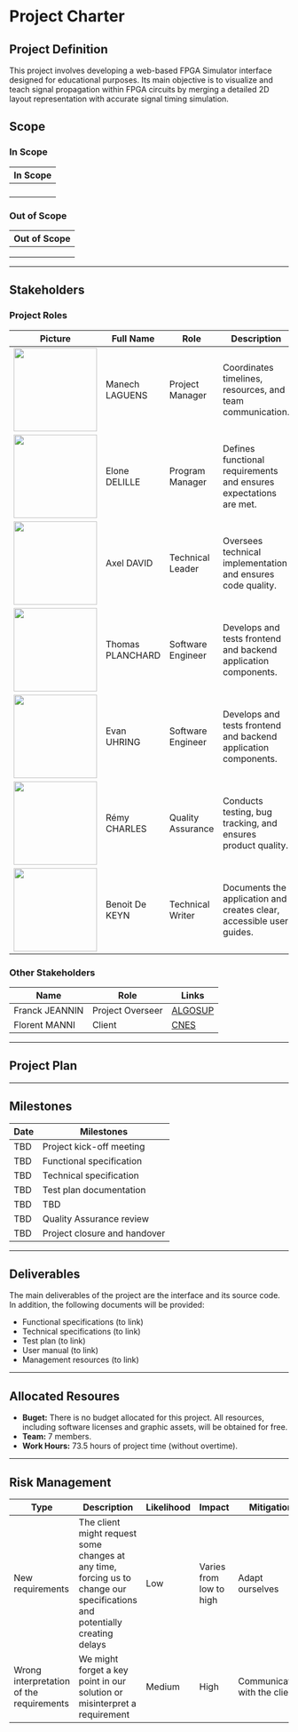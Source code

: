 # Project Charter

## Project Definition

This project involves developing a web-based FPGA Simulator interface designed for educational purposes. Its main objective is to visualize and teach signal propagation within FPGA circuits by merging a detailed 2D layout representation with accurate signal timing simulation.

## Scope

### In Scope

| In Scope |
| -------- |
|          |
|          |
|          |
|          |

### Out of Scope

| Out of Scope |
| ------------ |
|              |
|              |
|              |

---

## Stakeholders

### Project Roles

| Picture                                                                                               | Full Name        | Role              | Description                                                          | Links                                                                                                               |
| ----------------------------------------------------------------------------------------------------- | ---------------- | ----------------- | -------------------------------------------------------------------- | ------------------------------------------------------------------------------------------------------------------- |
| <img src="https://avatars.githubusercontent.com/u/146005062?v=4" width=150>                           | Manech LAGUENS   | Project Manager   | Coordinates timelines, resources, and team communication.            | [LinkedIn](#https://www.linkedin.com/in/manech-laguens-020127293/) [GitHub](#https://github.com/Manech-Laguens)     |
| <img src="https://github.com/user-attachments/assets/4dd5d43c-3047-4ae9-9bcc-568a886497fb" width=150> | Elone DELILLE    | Program Manager   | Defines functional requirements and ensures expectations are met.    | [LinkedIn](#https://www.linkedin.com/in/elonedelille/) [GitHub](#https://github.com/HiNett)                         |
| <img src="https://avatars.githubusercontent.com/u/182209707?v=4" width=150>                           | Axel DAVID       | Technical Leader  | Oversees technical implementation and ensures code quality.          | [LinkedIn](#https://www.linkedin.com/in/axel-david-6384bb32a/) [GitHub](#https://github.com/Fus1onAxel)             |
| <img src="https://avatars.githubusercontent.com/u/91249646?v=4" width=150>                            | Thomas PLANCHARD | Software Engineer | Develops and tests frontend and backend application components.      | [LinkedIn](#https://www.linkedin.com/in/thomas-planchard-461782221/) [GitHub](#https://github.com/thomas-planchard) |
| <img src="https://avatars.githubusercontent.com/u/146000775?v=4" width=150>                           | Evan UHRING      | Software Engineer | Develops and tests frontend and backend application components.      | [LinkedIn](#https://www.linkedin.com/in/evan-uhring-72911b293/) [GitHub](#https://github.com/Evan-UHRING)           |
| <img src="https://avatars.githubusercontent.com/u/100137905?v=4" width=150>                           | Rémy CHARLES     | Quality Assurance | Conducts testing, bug tracking, and ensures product quality.         | [LinkedIn](#https://www.linkedin.com/in/rémy-charles-2a8960232/) [GitHub](#https://github.com/RemyCHARLES)          |
| <img src="https://avatars.githubusercontent.com/u/146000855?v=4" width=150>                           | Benoit De KEYN   | Technical Writer  | Documents the application and creates clear, accessible user guides. | [LinkedIn](#https://www.linkedin.com/in/benoît-de-keyn-71611b293/) [GitHub](#https://github.com/benoitdekeyn)       |

### Other Stakeholders

| Name           | Role             | Links                               |
| -------------- | ---------------- | ----------------------------------- |
| Franck JEANNIN | Project Overseer | [ALGOSUP](#https://www.algosup.com) |
| Florent MANNI  | Client           | [CNES](#https://cnes.fr)            |

---

## Project Plan

---

## Milestones

| Date | Milestones                   |
| ---- | ---------------------------- |
| TBD  | Project kick-off meeting     |
| TBD  | Functional specification     |
| TBD  | Technical specification      |
| TBD  | Test plan documentation      |
| TBD  | TBD                          |
| TBD  | Quality Assurance review     |
| TBD  | Project closure and handover |

---

## Deliverables

The main deliverables of the project are the interface and its source code. In addition, the following documents will be provided:

- Functional specifications (to link)
- Technical specifications (to link)
- Test plan (to link)
- User manual (to link)
- Management resources (to link)

---

## Allocated Resoures

- **Buget:** There is no budget allocated for this project. All resources, including software licenses and graphic assets, will be obtained for free.
- **Team:** 7 members.
- **Work Hours:** 73.5 hours of project time (without overtime).

---



## Risk Management

| Type                                     | Description                                                                                                                | Likelihood | Impact                  | Mitigation                                                     |
| ---------------------------------------- | -------------------------------------------------------------------------------------------------------------------------- | ---------- | ----------------------- | -------------------------------------------------------------- |
| New requirements                         | The client might request some changes at any time, forcing us to change our specifications and potentially creating delays | Low     | Varies from low to high | Adapt ourselves                                                      |
| Wrong interpretation of the requirements | We might forget a key point in our solution or misinterpret a requirement                                                  | Medium     | High                    | Communication with the client |
